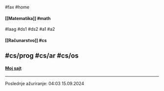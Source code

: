 #fax #home
$\:\:$

#### [[Matematika]] #math
#laag #ds1 #ds2 #a1 #a2
$\:\:$
#### [[Računarstvo]] #cs
#cs/prog #cs/ar #cs/os
$\:\:$
---
#### [Moj sajt](https://ximinary.github.io/web/)

---
Poslednje ažuriranje: 04:03 15.09.2024
